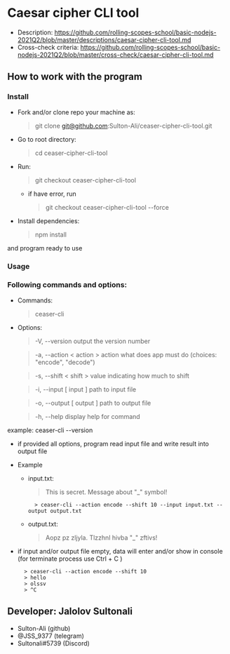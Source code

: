 # Caesar cipher CLI tool
* Description: https://github.com/rolling-scopes-school/basic-nodejs-2021Q2/blob/master/descriptions/caesar-cipher-cli-tool.md
* Cross-check criteria: https://github.com/rolling-scopes-school/basic-nodejs-2021Q2/blob/master/cross-check/caesar-cipher-cli-tool.md

## How to work with the program

### Install

- Fork and/or clone repo your machine as:
    > git clone git@github.com:Sulton-Ali/ceaser-cipher-cli-tool.git
    
- Go to root directory: 
    > cd ceaser-cipher-cli-tool
- Run: 
    > git checkout ceaser-cipher-cli-tool
  - if have error, run
    > git checkout ceaser-cipher-cli-tool --force
- Install dependencies:
    > npm install

and program ready to use

### Usage

### Following commands and options:
- Commands:
    > ceaser-cli

- Options: 
  > -V, --version          output the version number

  > -a, --action < action >  action what does app must do (choices: "encode", "decode")

  > -s, --shift < shift >    value indicating how much to shift

  > -i, --input [ input ]    path to input file

  > -o, --output [ output ]  path to output file

  > -h, --help             display help for command

example: ceaser-cli --version

- if provided all options, program read input file and write result into output file
- Example
    - input.txt: 
        > This is secret. Message about "_" symbol!
        >

            > ceaser-cli --action encode --shift 10 --input input.txt --output output.txt

    - output.txt:
        > Aopz pz zljyla. Tlzzhnl hivba "_" zftivs!

- if input and/or output file empty, data will enter and/or show  in console (for terminate process use Ctrl + C )
    >

        > ceaser-cli --action encode --shift 10
        > hello
        > olssv
        > ^C

## Developer: Jalolov Sultonali 
- Sulton-Ali (github)
- @JSS_9377 (telegram)
- Sultonali#5739 (Discord)